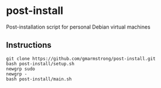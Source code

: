 # post-install
Post-installation script for personal Debian virtual machines

## Instructions
```
git clone https://github.com/gmarmstrong/post-install.git
bash post-install/setup.sh
newgrp sudo
newgrp -
bash post-install/main.sh
```
